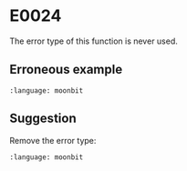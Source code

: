 # E0024

The error type of this function is never used.

## Erroneous example

```{literalinclude} /sources/error_codes/0024_error/top.mbt
:language: moonbit
```

## Suggestion

Remove the error type:

```{literalinclude} /sources/error_codes/0024_fixed/top.mbt
:language: moonbit
```
